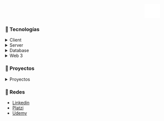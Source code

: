 <div align="right">
  <img src="https://raw.githubusercontent.com/r32mcastillo/reactpractico/main/src/assets/logos/log-2.png" alt="logo" width="50" height="auto" />
</div>


<!-- TechStack -->
### :gem: Tecnologías
<details>
  <summary>Client</summary>
  <ul>
    <li>JavaScript</li>
    <li>Typescript</li>
    <li>Angular</li>
    <li>React</li>
  </ul>
</details>

<details>
  <summary>Server</summary>
  <ul>
    <li>Java</li>
    <li>Spring</li>
  </ul>
</details>

<details>
<summary>Database</summary>
  <ul>
    <li>MySQL</li>
  </ul>
</details>

<details>
  <summary>Web 3</summary>
  <ul>
    <li>Solidity</li>
  </ul>
</details>

<!-- Acknowledgments -->
### :space_invader: Proyectos

<details>
  <summary>Proyectos</summary>
  <ul>
    <li><a target="_blank" href="https://r32mcastillo.github.io/">mcastillo</a></li>
    <li><a target="_blank" href="https://spring-boot2-heroku-mg.herokuapp.com/">Spring Boot</a></li>
    <li><a target="_blank" href="https://github.com/r32mcastillo/reactpractico">React Practico</a></li>
    <li><a target="_blank" href="https://github.com/r32mcastillo/punks-interface-01">Avatars - web3 - Solidity</a></li>
    
    
  </ul>
</details>


<!-- Acknowledgments -->
### :handshake: Redes

 - [Linkedin](https://www.linkedin.com/in/miguel-castillo-cortes/)
 - [Platzi](https://platzi.com/p/miguelcastillocortes/)
 - [Udemy](https://www.udemy.com/user/miguel-1578/)


